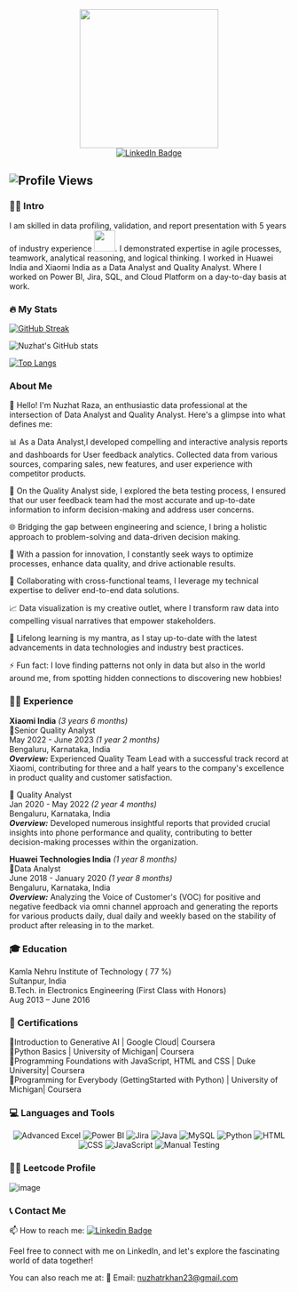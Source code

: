 <div id="header" align="center">
  <img src="https://media0.giphy.com/media/l46Cy1rHbQ92uuLXa/200.webp?cid=ecf05e47rusmlgxmhafboutz3nq4kt24po9zfcjkbh3ji723&ep=v1_gifs_search&rid=200.webp&ct=g" width="250"/>
</div>

<div align="center">
  <a href="https://www.linkedin.com/in/nuzhat-raza-599190208/">
    <img src="https://img.shields.io/badge/LinkedIn-blue?style=for-the-badge&logo=linkedin&logoColor=white" alt="LinkedIn Badge"/>
  </a>
</div>

![Profile Views](https://komarev.com/ghpvc/?username=Nuzhat-Raza&label=Profile+Views&color=red)
---

### :woman_technologist: Intro

I am skilled in data profiling, validation, and report presentation with 5 years of industry experience <img src="https://media0.giphy.com/media/RbDKaczqWovIugyJmW/200.webp?cid=ecf05e47t4dteema5zl5p2h02weqvl0bvxe07covum427o3d&ep=v1_gifs_search&rid=200.webp&ct=g" width="38">. I demonstrated expertise in agile processes, teamwork, analytical reasoning, and logical thinking. I worked in Huawei India and Xiaomi India as a Data Analyst and Quality Analyst. Where I worked on  Power BI, Jira, SQL, and Cloud Platform on a day-to-day basis at work.
### :fire: My Stats 
[![GitHub Streak](https://github-readme-streak-stats.herokuapp.com?user=Nuzhat-Raza&theme=highcontrast)](https://git.io/streak-stats)

![Nuzhat's GitHub stats](https://github-readme-stats.vercel.app/api?username=Nuzhat-Raza&show_icons=true&theme=radical)

[![Top Langs](https://github-readme-stats.vercel.app/api/top-langs/?username=Nuzhat-Raza&layout=compact&theme=dracula&langs_count=6&hide_border=true&custom_title=Top%20Languages&title_color=FF69B4)](https://github.com/anuraghazra/github-readme-stats)

### About Me

👩‍ Hello! I'm Nuzhat Raza, an enthusiastic data professional at the intersection of Data Analyst and Quality Analyst. Here's a glimpse into what defines me:

📊 As a Data Analyst,I developed compelling and interactive analysis reports and dashboards for User feedback analytics.  Collected data from various sources, comparing sales, new features, and user experience with competitor products.

🔧 On the Quality Analyst side, I explored the beta testing process, I ensured that our user feedback team had the most accurate and up-to-date information to inform decision-making and address user concerns.

🌐 Bridging the gap between engineering and science, I bring a holistic approach to problem-solving and data-driven decision making.

🚀 With a passion for innovation, I constantly seek ways to optimize processes, enhance data quality, and drive actionable results.

🤝 Collaborating with cross-functional teams, I leverage my technical expertise to deliver end-to-end data solutions.

📈 Data visualization is my creative outlet, where I transform raw data into compelling visual narratives that empower stakeholders.

🌱 Lifelong learning is my mantra, as I stay up-to-date with the latest advancements in data technologies and industry best practices.

⚡ Fun fact: I love finding patterns not only in data but also in the world around me, from spotting hidden connections to discovering new hobbies!

### 🧗‍♀️ Experience  

**Xiaomi India** _(3 years 6 months)_  
:small_orange_diamond:Senior Quality Analyst  
May 2022 - June 2023 _(1 year 2 months)_  
Bengaluru, Karnataka, India  
_**Overview:**_ Experienced Quality Team Lead with a successful track record at Xiaomi, contributing for three and a half years to the company's excellence in product quality and customer satisfaction.  

:small_orange_diamond: Quality Analyst  
Jan 2020 - May 2022 _(2 year 4 months)_  
Bengaluru, Karnataka, India  
_**Overview:**_ Developed numerous insightful reports that provided crucial insights into phone performance and quality, contributing to better decision-making processes within the organization.  

**Huawei Technologies India** _(1 year 8 months)_  
:small_orange_diamond:Data Analyst  
June 2018 - January 2020 _(1 year 8 months)_  
Bengaluru, Karnataka, India  
_**Overview:**_ Analyzing the Voice of Customer's (VOC) for positive and negative feedback via omni channel approach and generating the reports for various products daily, dual daily and weekly based on the stability of product after releasing in
to the market.


### 🎓 Education

Kamla Nehru Institute of Technology ( 77 %)  
Sultanpur, India  
B.Tech. in Electronics Engineering (First Class with Honors)  
Aug 2013 – June 2016  

### :scroll: Certifications

:small_orange_diamond:Introduction to Generative AI | Google Cloud| Coursera  
:small_orange_diamond:Python Basics | University of Michigan| Coursera  
:small_orange_diamond:Programming Foundations with JavaScript, HTML and CSS  | Duke University| Coursera  
:small_orange_diamond:Programming for Everybody (GettingStarted with Python) | University of Michigan| Coursera  

### 💻 Languages and Tools

<p align="center">
  <img src="https://img.shields.io/badge/Advanced_Excel-217346?style=flat-square&logo=microsoft-excel&logoColor=white" alt="Advanced Excel"/>
  <img src="https://img.shields.io/badge/PowerBI-F2C811?style=flat-square&logo=power-bi&logoColor=white" alt="Power BI"/>
  <img src="https://img.shields.io/badge/Jira-0052CC?style=flat-square&logo=jira&logoColor=white" alt="Jira"/> 
  <img src="https://img.shields.io/badge/Java-007396?style=flat-square&logo=java&logoColor=white" alt="Java"/>
  <img src="https://img.shields.io/badge/MySQL-4479A1?style=flat-square&logo=mysql&logoColor=white" alt="MySQL"/>
  <img src="https://img.shields.io/badge/Python-3776AB?style=flat-square&logo=python&logoColor=white" alt="Python"/>
  <img src="https://img.shields.io/badge/HTML-E34F26?style=flat-square&logo=html5&logoColor=white" alt="HTML"/>
  <img src="https://img.shields.io/badge/CSS-1572B6?style=flat-square&logo=css3&logoColor=white" alt="CSS"/>
  <img src="https://img.shields.io/badge/JavaScript-F7DF1E?style=flat-square&logo=javascript&logoColor=white" alt="JavaScript"/>
  <img src="https://img.shields.io/badge/Manual_Testing-FFA500?style=flat-square" alt="Manual Testing"/>
  
</p>

### 🧑‍💻 Leetcode Profile  

![image](https://github.com/Nuzhat-Raza/NuzhatRaza.github.io/assets/140976114/623faea5-17c2-438c-b85e-ba9d72569de7)


### 📞 Contact Me

📫 How to reach me: [![Linkedin Badge](https://img.shields.io/badge/NuzhatRaza-blue?style=flat&logo=Linkedin&logoColor=white)](https://www.linkedin.com/in/nuzhat-raza-599190208/)


Feel free to connect with me on LinkedIn, and let's explore the fascinating world of data together!

You can also reach me at:
📧 Email: nuzhatrkhan23@gmail.com




